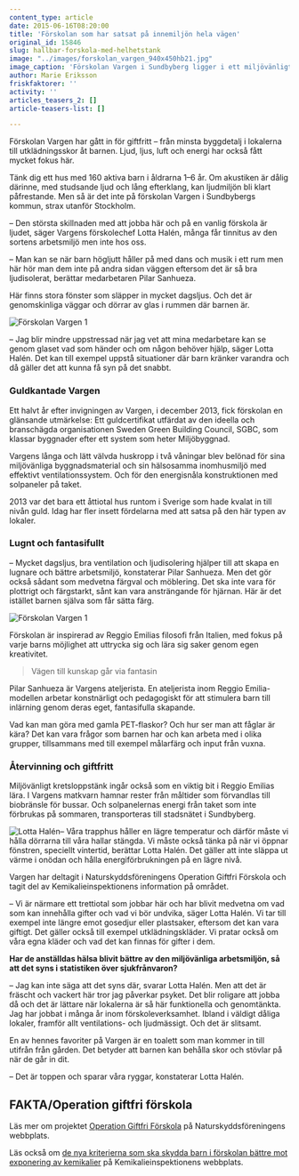 ```yaml
---
content_type: article
date: 2015-06-16T08:20:00
title: 'Förskolan som har satsat på innemiljön hela vägen'
original_id: 15846
slug: hallbar-forskola-med-helhetstank
image: "../images/forskolan_vargen_940x450hb21.jpg"
image_caption: 'Förskolan Vargen i Sundbyberg ligger i ett miljövänligt hus och använder sig av Reggio Emilio-pedagogiken.'
author: Marie Eriksson
friskfaktorer: ''
activity: ''
articles_teasers_2: []
article-teasers-list: []

---
```


Förskolan Vargen har gått in för giftfritt – från minsta byggdetalj i lokalerna till utklädningsskor åt barnen. Ljud, ljus, luft och energi har också fått mycket fokus här.

Tänk dig ett hus med 160 aktiva barn i åldrarna 1–6 år. Om akustiken är dålig därinne, med studsande ljud och lång efterklang, kan ljudmiljön bli klart påfrestande. Men så är det inte på förskolan Vargen i Sundbybergs kommun, strax utanför Stockholm.

– Den största skillnaden med att jobba här och på en vanlig förskola är ljudet, säger Vargens förskolechef Lotta Halén, många får tinnitus av den sortens arbetsmiljö men inte hos oss.

– Man kan se när barn högljutt håller på med dans och musik i ett rum men här hör man dem inte på andra sidan väggen eftersom det är så bra ljudisolerat, berättar medarbetaren Pilar Sanhueza.

Här finns stora fönster som släpper in mycket dagsljus. Och det är genomskinliga väggar och dörrar av glas i rummen där barnen är.

![Förskolan Vargen 1](https://www.suntarbetsliv.se/wp-content/uploads/2015/06/forskolan_vargen_600x250ab2-1.jpg "Förskolan Vargen 1")

– Jag blir mindre uppstressad när jag vet att mina medarbetare kan se genom glaset vad som händer och om någon behöver hjälp, säger Lotta Halén. Det kan till exempel uppstå situationer där barn kränker varandra och då gäller det att kunna få syn på det snabbt.

### **Guldkantade Vargen**

Ett halvt år efter invigningen av Vargen, i december 2013, fick förskolan en glänsande utmärkelse: Ett guldcertifikat utfärdat av den ideella och branschägda organisationen Sweden Green Building Council, SGBC, som klassar byggnader efter ett system som heter Miljöbyggnad.

Vargens långa och lätt välvda huskropp i två våningar blev belönad för sina miljövänliga byggnadsmaterial och sin hälsosamma inomhusmiljö med effektivt ventilationssystem. Och för den energisnåla konstruktionen med solpaneler på taket.

2013 var det bara ett åttiotal hus runtom i Sverige som hade kvalat in till nivån guld. Idag har fler insett fördelarna med att satsa på den här typen av lokaler.

### **Lugnt och fantasifullt**

– Mycket dagsljus, bra ventilation och ljudisolering hjälper till att skapa en lugnare och bättre arbetsmiljö, konstaterar Pilar Sanhueza. Men det gör också sådant som medvetna färgval och möblering. Det ska inte vara för plottrigt och färgstarkt, sånt kan vara ansträngande för hjärnan. Här är det istället barnen själva som får sätta färg.

![Förskolan Vargen 1](https://www.suntarbetsliv.se/wp-content/uploads/2015/06/forskolan_vargen_600x250ab1-1.jpg "Förskolan Vargen 1")

Förskolan är inspirerad av Reggio Emilias filosofi från Italien, med fokus på varje barns möjlighet att uttrycka sig och lära sig saker genom egen kreativitet.

> Vägen till kunskap går via fantasin

Pilar Sanhueza är Vargens ateljerista. En ateljerista inom Reggio Emilia-modellen arbetar konstnärligt och pedagogiskt för att stimulera barn till inlärning genom deras eget, fantasifulla skapande.

Vad kan man göra med gamla PET-flaskor? Och hur ser man att fåglar är kära? Det kan vara frågor som barnen har och kan arbeta med i olika grupper, tillsammans med till exempel målarfärg och input från vuxna.

### **Återvinning och giftfritt**

Miljövänligt kretsloppstänk ingår också som en viktig bit i Reggio Emilias lära. I Vargens matkvarn hamnar rester från måltider som förvandlas till biobränsle för bussar. Och solpanelernas energi från taket som inte förbrukas på sommaren, transporteras till stadsnätet i Sundbyberg.

![Lotta Halén](https://www.suntarbetsliv.se/wp-content/uploads/2015/06/lotta_halen_vargen_180x220ab-1.jpg "Lotta Halén")– Våra trapphus håller en lägre temperatur och därför måste vi hålla dörrarna till våra hallar stängda. Vi måste också tänka på när vi öppnar fönstren, speciellt vintertid, berättar Lotta Halén. Det gäller att inte släppa ut värme i onödan och hålla energiförbrukningen på en lägre nivå.

Vargen har deltagit i Naturskyddsföreningens Operation Giftfri Förskola och tagit del av Kemikalieinspektionens information på området.

– Vi är närmare ett trettiotal som jobbar här och har blivit medvetna om vad som kan innehålla gifter och vad vi bör undvika, säger Lotta Halén. Vi tar till exempel inte längre emot gosedjur eller plastsaker, eftersom det kan vara giftigt. Det gäller också till exempel utklädningskläder. Vi pratar också om våra egna kläder och vad det kan finnas för gifter i dem.

**Har de anställdas hälsa blivit bättre av den miljövänliga arbetsmiljön, så att det syns i statistiken över sjukfrånvaron?**

– Jag kan inte säga att det syns där, svarar Lotta Halén. Men att det är fräscht och vackert här tror jag påverkar psyket. Det blir roligare att jobba då och det är lättare när lokalerna är så här funktionella och genomtänkta. Jag har jobbat i många år inom förskoleverksamhet. Ibland i väldigt dåliga lokaler, framför allt ventilations- och ljudmässigt. Och det är slitsamt.

En av hennes favoriter på Vargen är en toalett som man kommer in till utifrån från gården. Det betyder att barnen kan behålla skor och stövlar på när de går in dit.

– Det är toppen och sparar våra ryggar, konstaterar Lotta Halén.

FAKTA/Operation giftfri förskola
--------------------------------

Läs mer om projektet [Operation Giftfri Förskola](http://www.naturskyddsforeningen.se/vad-vi-gor/miljogifter/giftfri-forskola "Operation giftfri förskola") på Naturskyddsföreningens webbplats.

Läs också om [de nya kriterierna som ska skydda barn i förskolan bättre mot exponering av kemikalier](https://www.kemi.se/publikationer/rapporter/2013/rapport-8-13-barns-exponering-for-kemiska-amnen-i-forskolan "Kemikalieinspektions nya kriterier") på Kemikalieinspektionens webbplats.

